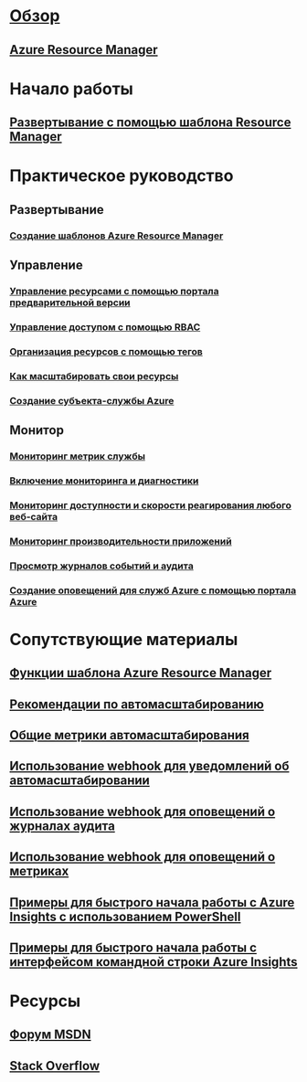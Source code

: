# [Обзор](../azure-portal-overview.md)
## [Azure Resource Manager](../azure-resource-manager/resource-group-overview.md)

# Начало работы
## [Развертывание с помощью шаблона Resource Manager](../azure-resource-manager/resource-group-template-deploy.md)

# Практическое руководство
## Развертывание
### [Создание шаблонов Azure Resource Manager](../azure-resource-manager/resource-group-authoring-templates.md)

## Управление
### [Управление ресурсами с помощью портала предварительной версии](../azure-resource-manager/resource-group-portal.md)
### [Управление доступом с помощью RBAC](../active-directory/role-based-access-control-configure.md)
### [Организация ресурсов с помощью тегов](../azure-resource-manager/resource-group-using-tags.md)
### [Как масштабировать свои ресурсы](../monitoring-and-diagnostics/insights-how-to-scale.md)
### [Создание субъекта-службы Azure](../azure-resource-manager/resource-group-create-service-principal-portal.md)
## Монитор
### [Мониторинг метрик службы](../monitoring-and-diagnostics/insights-how-to-customize-monitoring.md)
### [Включение мониторинга и диагностики](../monitoring-and-diagnostics/insights-how-to-use-diagnostics.md)
### [Мониторинг доступности и скорости реагирования любого веб-сайта](../application-insights/app-insights-monitor-web-app-availability.md)
### [Мониторинг производительности приложений](../application-insights/app-insights-azure-web-apps.md)
### [Просмотр журналов событий и аудита](../monitoring-and-diagnostics/insights-debugging-with-events.md)
### [Создание оповещений для служб Azure с помощью портала Azure](../monitoring-and-diagnostics/insights-receive-alert-notifications.md)

# Сопутствующие материалы
## [Функции шаблона Azure Resource Manager](../azure-resource-manager/resource-group-template-functions.md)
## [Рекомендации по автомасштабированию](../monitoring-and-diagnostics/insights-autoscale-best-practices.md)
## [Общие метрики автомасштабирования](../monitoring-and-diagnostics/insights-autoscale-common-metrics.md)
## [Использование webhook для уведомлений об автомасштабировании](../monitoring-and-diagnostics/insights-autoscale-to-webhook-email.md)
## [Использование webhook для оповещений о журналах аудита](../monitoring-and-diagnostics/insights-auditlog-to-webhook-email.md)
## [Использование webhook для оповещений о метриках](../monitoring-and-diagnostics/insights-webhooks-alerts.md)
## [Примеры для быстрого начала работы с Azure Insights с использованием PowerShell](../monitoring-and-diagnostics/insights-powershell-samples.md)
## [Примеры для быстрого начала работы с интерфейсом командной строки Azure Insights](../monitoring-and-diagnostics/insights-cli-samples.md)

# Ресурсы
## [Форум MSDN](https://social.msdn.microsoft.com/Forums/en-US/home?forum=windowsazuremanagement) 
## [Stack Overflow](http://stackoverflow.com/questions/tagged/azure-management-portal)





